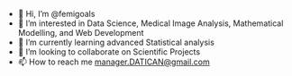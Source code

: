 - 👋 Hi, I’m @femigoals
- 👀 I’m interested in Data Science, Medical Image Analysis, Mathematical Modelling, and Web Development
- 🌱 I’m currently learning advanced Statistical analysis
- 💞️ I’m looking to collaborate on Scientific Projects
- 📫 How to reach me manager.DATICAN@gmail.com

<!---
femigoals/femigoals is a ✨ special ✨ repository because its `README.md` (this file) appears on your GitHub profile.
You can click the Preview link to take a look at your changes.
--->
